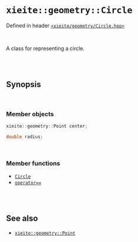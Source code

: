 # `xieite::geometry::Circle`
Defined in header [`<xieite/geometry/Circle.hpp>`](https://github.com/Eczbek/xieite/tree/main/include/xieite/geometry/Circle.hpp)

<br/>

A class for representing a circle.

<br/><br/>

## Synopsis

<br/>

### Member objects
```cpp
xieite::geometry::Point center;
```
```cpp
double radius;
```

<br/>

### Member functions
- [`Circle`](https://github.com/Eczbek/xieite/tree/main/docs/geometry/Circle/constructor.md)
- [`operator==`](https://github.com/Eczbek/xieite/tree/main/docs/geometry/Circle/operatorEquals.md)

<br/><br/>

## See also
- [`xieite::geometry::Point`](https://github.com/Eczbek/xieite/tree/main/docs/geometry/Point.md)
